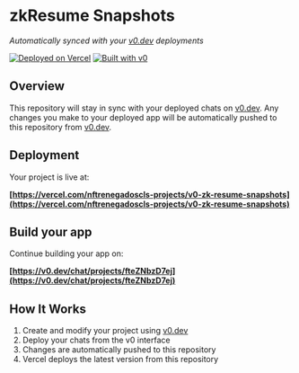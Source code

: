 # zkResume Snapshots

*Automatically synced with your [v0.dev](https://v0.dev) deployments*

[![Deployed on Vercel](https://img.shields.io/badge/Deployed%20on-Vercel-black?style=for-the-badge&logo=vercel)](https://vercel.com/nftrenegadoscls-projects/v0-zk-resume-snapshots)
[![Built with v0](https://img.shields.io/badge/Built%20with-v0.dev-black?style=for-the-badge)](https://v0.dev/chat/projects/fteZNbzD7ej)

## Overview

This repository will stay in sync with your deployed chats on [v0.dev](https://v0.dev).
Any changes you make to your deployed app will be automatically pushed to this repository from [v0.dev](https://v0.dev).

## Deployment

Your project is live at:

**[https://vercel.com/nftrenegadoscls-projects/v0-zk-resume-snapshots](https://vercel.com/nftrenegadoscls-projects/v0-zk-resume-snapshots)**

## Build your app

Continue building your app on:

**[https://v0.dev/chat/projects/fteZNbzD7ej](https://v0.dev/chat/projects/fteZNbzD7ej)**

## How It Works

1. Create and modify your project using [v0.dev](https://v0.dev)
2. Deploy your chats from the v0 interface
3. Changes are automatically pushed to this repository
4. Vercel deploys the latest version from this repository